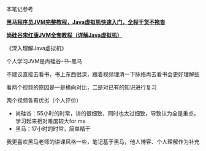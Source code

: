 本笔记参考

[**黑马程序员JVM完整教程，Java虚拟机快速入门，全程干货不拖沓**](https://www.bilibili.com/video/BV1yE411Z7AP?spm_id_from=333.337.search-card.all.click)

[**尚硅谷宋红康JVM全套教程（详解Java虚拟机）**](https://www.bilibili.com/video/BV1PJ411n7xZ?spm_id_from=333.337.search-card.all.click)

《深入理解Java虚拟机》

个人学习JVM是尚硅谷-书-黑马

不建议直接去看书，书上东西很深，跟着视频理清一下脉络再去看书会更好理解些

看两个视频的原因是一是横向对比，二是对已有的知识进行复习

两个视频各有优劣（个人评价）
- 尚硅谷：55小时的时常，讲的很细致，同时也太过细致，导致认为全是重点，学习起来相对难度较大for me
- 黑马：17小时的时常，简单精干

我更喜欢黑马老师的讲课风格一些，笔记基于黑马，他人博客、个人理解作为补充